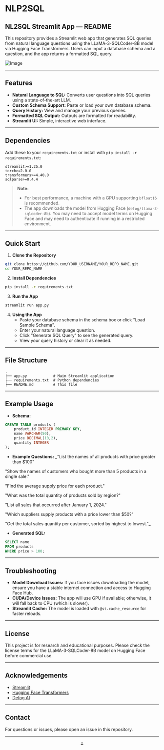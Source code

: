 # NLP2SQL

## NL2SQL Streamlit App — README

This repository provides a Streamlit web app that generates SQL queries from natural language questions using the LLaMA-3-SQLCoder-8B model via Hugging Face Transformers. Users can input a database schema and a question, and the app returns a formatted SQL query.

![Image](https://github.com/user-attachments/assets/7ba4c3dc-ba7f-4a4f-9356-baccba9dd819)

---

## Features

- **Natural Language to SQL:** Converts user questions into SQL queries using a state-of-the-art LLM.
- **Custom Schema Support:** Paste or load your own database schema.
- **Query History:** View and manage your previous queries.
- **Formatted SQL Output:** Outputs are formatted for readability.
- **Streamlit UI:** Simple, interactive web interface.

---

## Dependencies

Add these to your `requirements.txt` or install with `pip install -r requirements.txt`:

```
streamlit>=1.25.0
torch>=2.0.0
transformers>=4.40.0
sqlparse>=0.4.4
```

> **Note:**
> - For best performance, a machine with a GPU supporting `bfloat16` is recommended.
> - The app downloads the model from Hugging Face (`defog/llama-3-sqlcoder-8b`). You may need to accept model terms on Hugging Face and may need to authenticate if running in a restricted environment.

---

## Quick Start

1. **Clone the Repository**

```bash
git clone https://github.com/YOUR_USERNAME/YOUR_REPO_NAME.git
cd YOUR_REPO_NAME
```

2. **Install Dependencies**

```bash
pip install -r requirements.txt
```

3. **Run the App**

```bash
streamlit run app.py
```

4. **Using the App**
    - Paste your database schema in the schema box or click "Load Sample Schema".
    - Enter your natural language question.
    - Click "Generate SQL Query" to see the generated query.
    - View your query history or clear it as needed.

---

## File Structure

```
.
├── app.py            # Main Streamlit application
├── requirements.txt  # Python dependencies
├── README.md         # This file
```


---

## Example Usage

- **Schema:**

```sql
CREATE TABLE products (
    product_id INTEGER PRIMARY KEY,
    name VARCHAR(50),
    price DECIMAL(10,2),
    quantity INTEGER
);
```

- **Example Questions:**
_"List the names of all products with price greater than \$100"

"Show the names of customers who bought more than 5 products in a single sale."

"Find the average supply price for each product."

"What was the total quantity of products sold by region?"

"List all sales that occurred after January 1, 2024."

"Which suppliers supply products with a price lower than $50?"

"Get the total sales quantity per customer, sorted by highest to lowest."_
- **Generated SQL:**

```sql
SELECT name
FROM products
WHERE price > 100;
```


---

## Troubleshooting

- **Model Download Issues:**
If you face issues downloading the model, ensure you have a stable internet connection and access to Hugging Face Hub.
- **CUDA/Device Issues:**
The app will use GPU if available; otherwise, it will fall back to CPU (which is slower).
- **Streamlit Cache:**
The model is loaded with `@st.cache_resource` for faster reloads.


---

## License

This project is for research and educational purposes. Please check the license terms for the LLaMA-3-SQLCoder-8B model on Hugging Face before commercial use.

---

## Acknowledgements

- [Streamlit](https://streamlit.io/)
- [Hugging Face Transformers](https://huggingface.co/docs/transformers/index)
- [Defog AI](https://huggingface.co/defog/llama-3-sqlcoder-8b)

---

## Contact

For questions or issues, please open an issue in this repository.

---


<div style="text-align: center">⁂</div>

[^1]: https://docs.streamlit.io/develop/api-reference/connections/st.connections.sqlconnection

[^2]: https://discuss.streamlit.io/t/running-a-sql-query-and-then-filtering-it-without-rerunning-the-script/83646

[^3]: https://github.com/prateekralhan/Natural-Language-2-SQL-Query

[^4]: https://www.youtube.com/watch?v=HBei8Pt9Ds8

[^5]: https://sqlgpt.streamlit.app

[^6]: https://stackoverflow.com/questions/79195754/how-to-use-downloaded-llama-model-in-streamlit

[^7]: https://blog.streamlit.io/snowchat-leveraging-openais-gpt-for-sql-queries/

[^8]: https://discuss.huggingface.co/t/need-help-performance-issues-transformers-automodelforcausallm-from-pretrained-mosaicml-mpt-7b-instruct/42882


